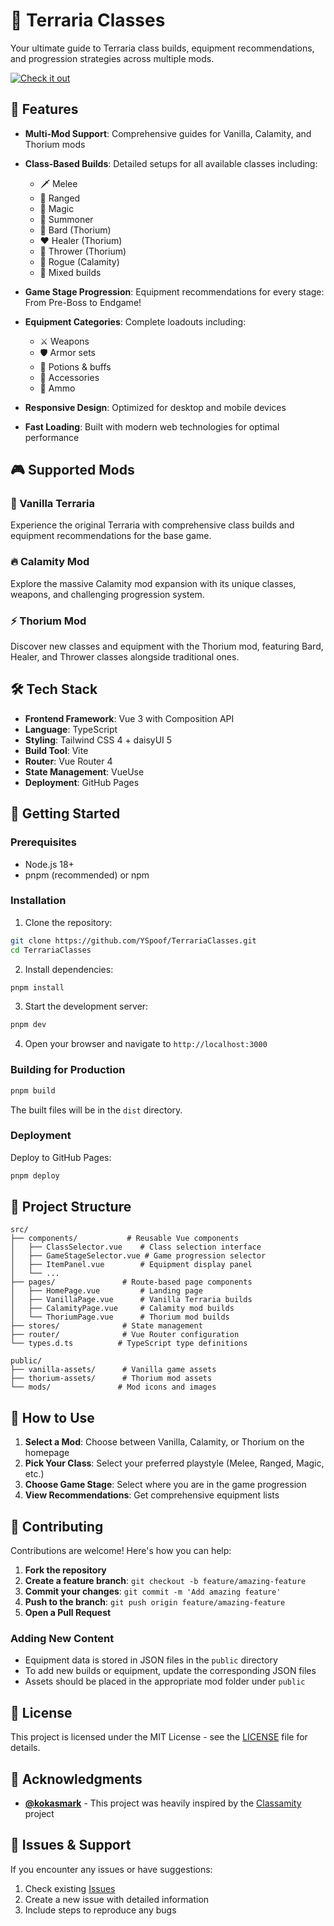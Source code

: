 # 🏰 Terraria Classes

Your ultimate guide to Terraria class builds, equipment recommendations, and progression strategies across multiple mods.

[![Check it out](https://img.shields.io/badge/Live%20Demo-Visit%20Site-brightgreen)](https://terraria.lzart.com.br)

## 🌟 Features

- **Multi-Mod Support**: Comprehensive guides for Vanilla, Calamity, and Thorium mods
- **Class-Based Builds**: Detailed setups for all available classes including:
  - 🗡️ Melee
  - 🏹 Ranged
  - 🔮 Magic
  - 👻 Summoner
  - 🎵 Bard (Thorium)
  - ❤️ Healer (Thorium)
  - 🎯 Thrower (Thorium)
  - 🎯 Rogue (Calamity)
  - 🌟 Mixed builds
- **Game Stage Progression**: Equipment recommendations for every stage:
  From Pre-Boss to Endgame!

- **Equipment Categories**: Complete loadouts including:

  - ⚔️ Weapons
  - 🛡️ Armor sets
  - 💊 Potions & buffs
  - 🎯 Accessories
  - 🔫 Ammo

- **Responsive Design**: Optimized for desktop and mobile devices

- **Fast Loading**: Built with modern web technologies for optimal performance

## 🎮 Supported Mods

### 🌱 Vanilla Terraria

Experience the original Terraria with comprehensive class builds and equipment recommendations for the base game.

### 🔥 Calamity Mod

Explore the massive Calamity mod expansion with its unique classes, weapons, and challenging progression system.

### ⚡ Thorium Mod

Discover new classes and equipment with the Thorium mod, featuring Bard, Healer, and Thrower classes alongside traditional ones.

## 🛠️ Tech Stack

- **Frontend Framework**: Vue 3 with Composition API
- **Language**: TypeScript
- **Styling**: Tailwind CSS 4 + daisyUI 5
- **Build Tool**: Vite
- **Router**: Vue Router 4
- **State Management**: VueUse
- **Deployment**: GitHub Pages

## 🚀 Getting Started

### Prerequisites

- Node.js 18+
- pnpm (recommended) or npm

### Installation

1. Clone the repository:

```bash
git clone https://github.com/YSpoof/TerrariaClasses.git
cd TerrariaClasses
```

2. Install dependencies:

```bash
pnpm install
```

3. Start the development server:

```bash
pnpm dev
```

4. Open your browser and navigate to `http://localhost:3000`

### Building for Production

```bash
pnpm build
```

The built files will be in the `dist` directory.

### Deployment

Deploy to GitHub Pages:

```bash
pnpm deploy
```

## 📁 Project Structure

```
src/
├── components/           # Reusable Vue components
│   ├── ClassSelector.vue    # Class selection interface
│   ├── GameStageSelector.vue # Game progression selector
│   ├── ItemPanel.vue        # Equipment display panel
│   └── ...
├── pages/               # Route-based page components
│   ├── HomePage.vue         # Landing page
│   ├── VanillaPage.vue      # Vanilla Terraria builds
│   ├── CalamityPage.vue     # Calamity mod builds
│   └── ThoriumPage.vue      # Thorium mod builds
├── stores/              # State management
├── router/              # Vue Router configuration
└── types.d.ts          # TypeScript type definitions

public/
├── vanilla-assets/      # Vanilla game assets
├── thorium-assets/      # Thorium mod assets
└── mods/               # Mod icons and images
```

## 🎯 How to Use

1. **Select a Mod**: Choose between Vanilla, Calamity, or Thorium on the homepage
2. **Pick Your Class**: Select your preferred playstyle (Melee, Ranged, Magic, etc.)
3. **Choose Game Stage**: Select where you are in the game progression
4. **View Recommendations**: Get comprehensive equipment lists

## 🤝 Contributing

Contributions are welcome! Here's how you can help:

1. **Fork the repository**
2. **Create a feature branch**: `git checkout -b feature/amazing-feature`
3. **Commit your changes**: `git commit -m 'Add amazing feature'`
4. **Push to the branch**: `git push origin feature/amazing-feature`
5. **Open a Pull Request**

### Adding New Content

- Equipment data is stored in JSON files in the `public` directory
- To add new builds or equipment, update the corresponding JSON files
- Assets should be placed in the appropriate mod folder under `public`

## 📜 License

This project is licensed under the MIT License - see the [LICENSE](LICENSE) file for details.

## 🙏 Acknowledgments

- **[@kokasmark](https://github.com/kokasmark)** - This project was heavily inspired by the [Classamity](https://kokasmark.github.io/classamity/) project

## 🐛 Issues & Support

If you encounter any issues or have suggestions:

1. Check existing [Issues](https://github.com/YSpoof/TerrariaClasses/issues)
2. Create a new issue with detailed information
3. Include steps to reproduce any bugs
